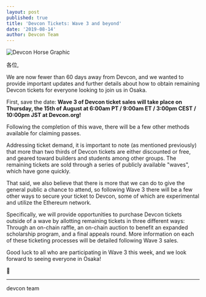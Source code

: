 ```yaml
---
layout: post
published: true
title: 'Devcon Tickets: Wave 3 and beyond'
date: '2019-08-14'
author: Devcon Team
---
```


![Devcon Horse Graphic](https://blog.ethereum.org/img/2019/07/horse-devcon.png)

各位,

We are now fewer than 60 days away from Devcon, and we wanted to provide important updates and further details about how to obtain remaining Devcon tickets for everyone looking to join us in Osaka.

First, save the date: **Wave 3 of Devcon ticket sales will take place on Thursday, the 15th of August at 6:00am PT / 9:00am ET / 3:00pm CEST / 10:00pm JST at Devcon.org!**

Following the completion of this wave, there will be a few other methods available for claiming passes.

Addressing ticket demand, it is important to note (as mentioned previously) that more than two thirds of Devcon tickets are either discounted or free, and geared toward builders and students among other groups. The remaining tickets are sold through a series of publicly available "waves", which have gone quickly.

That said, we also believe that there is more that we can do to give the general public a chance to attend, so following Wave 3 there will be a few other ways to secure your ticket to Devcon, some of which are experimental and utilize the Ethereum network.

Specifically, we will provide opportunities to purchase Devcon tickets outside of a wave by allotting remaining tickets in three different ways: Through an on-chain raffle, an on-chain auction to benefit an expanded scholarship program, and a final appeals round. More information on each of these ticketing processes will be detailed following Wave 3 sales.

Good luck to all who are participating in Wave 3 this week, and we look forward to seeing everyone in Osaka!

🦄

---

devcon team
